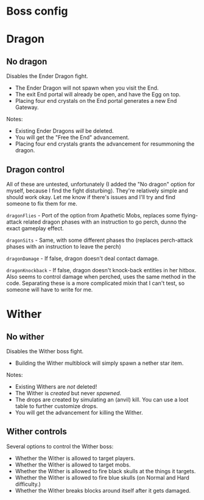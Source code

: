 # Boss config

# Dragon

## No dragon

Disables the Ender Dragon fight.

* The Ender Dragon will not spawn when you visit the End.
* The exit End portal will already be open, and have the Egg on top.
* Placing four end crystals on the End portal generates a new End Gateway.

Notes:

* Existing Ender Dragons *will* be deleted.
* You will get the "Free the End" advancement.
* Placing four end crystals grants the advancement for resummoning the dragon.

## Dragon control

All of these are untested, unfortunately (I added the "No dragon" option for myself, because I find the fight disturbing). They're relatively simple and should work okay. Let me know if there's issues and I'll try and find someone to fix them for me.

`dragonFlies` - Port of the option from Apathetic Mobs, replaces some flying-attack related dragon phases with an instruction to go perch, dunno the exact gameplay effect.

`dragonSits` - Same, with some different phases tho (replaces perch-attack phases with an instruction to leave the perch)

`dragonDamage` - If false, dragon doesn't deal contact damage.

`dragonKnockback` - If false, dragon doesn't knock-back entities in her hitbox. Also seems to control damage when perched, uses the same method in the code. Separating these is a more complicated mixin that I can't test, so someone will have to write for me.

# Wither

## No wither

Disables the Wither boss fight.

* Building the Wither multiblock will simply spawn a nether star item.

Notes:

* Existing Withers are *not* deleted!
* The Wither is *created* but never *spawned*.
* The drops are created by simulating an (anvil) kill. You can use a loot table to further customize drops.
* You will get the advancement for killing the Wither.

## Wither controls

Several options to control the Wither boss:

* Whether the Wither is allowed to target players.
* Whether the Wither is allowed to target mobs.
* Whether the Wither is allowed to fire black skulls at the things it targets.
* Whether the Wither is allowed to fire blue skulls (on Normal and Hard difficulty.)
* Whether the Wither breaks blocks around itself after it gets damaged.